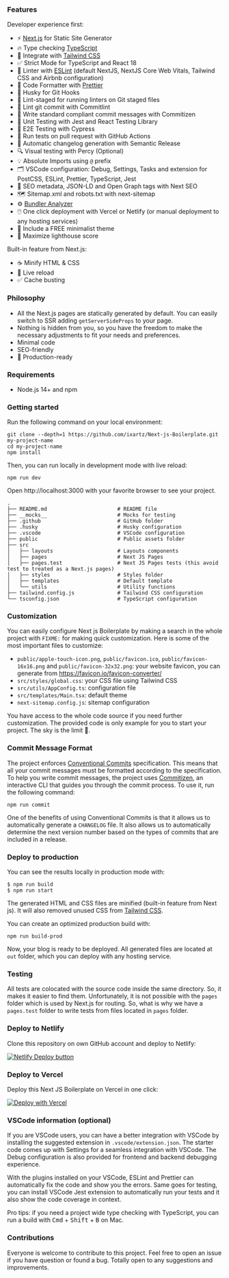 ### Features

Developer experience first:

- ⚡ [Next.js](https://nextjs.org) for Static Site Generator
- 🔥 Type checking [TypeScript](https://www.typescriptlang.org)
- 💎 Integrate with [Tailwind CSS](https://tailwindcss.com)
- ✅ Strict Mode for TypeScript and React 18
- 📏 Linter with [ESLint](https://eslint.org) (default NextJS, NextJS Core Web Vitals, Tailwind CSS and Airbnb configuration)
- 💖 Code Formatter with [Prettier](https://prettier.io)
- 🦊 Husky for Git Hooks
- 🚫 Lint-staged for running linters on Git staged files
- 🚓 Lint git commit with Commitlint
- 📓 Write standard compliant commit messages with Commitizen
- 🦺 Unit Testing with Jest and React Testing Library
- 🧪 E2E Testing with Cypress
- 👷 Run tests on pull request with GitHub Actions
- 🎁 Automatic changelog generation with Semantic Release
- 🔍 Visual testing with Percy (Optional)
- 💡 Absolute Imports using `@` prefix
- 🗂 VSCode configuration: Debug, Settings, Tasks and extension for PostCSS, ESLint, Prettier, TypeScript, Jest
- 🤖 SEO metadata, JSON-LD and Open Graph tags with Next SEO
- 🗺️ Sitemap.xml and robots.txt with next-sitemap
- ⚙️ [Bundler Analyzer](https://www.npmjs.com/package/@next/bundle-analyzer)
- 🖱️ One click deployment with Vercel or Netlify (or manual deployment to any hosting services)
- 🌈 Include a FREE minimalist theme
- 💯 Maximize lighthouse score

Built-in feature from Next.js:

- ☕ Minify HTML & CSS
- 💨 Live reload
- ✅ Cache busting

### Philosophy

- All the Next.js pages are statically generated by default. You can easily switch to SSR adding `getServerSideProps` to your page.
- Nothing is hidden from you, so you have the freedom to make the necessary adjustments to fit your needs and preferences.
- Minimal code
- SEO-friendly
- 🚀 Production-ready

### Requirements

- Node.js 14+ and npm

### Getting started

Run the following command on your local environment:

```shell
git clone --depth=1 https://github.com/ixartz/Next-js-Boilerplate.git my-project-name
cd my-project-name
npm install
```

Then, you can run locally in development mode with live reload:

```shell
npm run dev
```

Open http://localhost:3000 with your favorite browser to see your project.

```shell
.
├── README.md                       # README file
├── __mocks__                       # Mocks for testing
├── .github                         # GitHub folder
├── .husky                          # Husky configuration
├── .vscode                         # VSCode configuration
├── public                          # Public assets folder
├── src
│   ├── layouts                     # Layouts components
│   ├── pages                       # Next JS Pages
│   ├── pages.test                  # Next JS Pages tests (this avoid test to treated as a Next.js pages)
│   ├── styles                      # Styles folder
│   ├── templates                   # Default template
│   └── utils                       # Utility functions
├── tailwind.config.js              # Tailwind CSS configuration
└── tsconfig.json                   # TypeScript configuration
```

### Customization

You can easily configure Next js Boilerplate by making a search in the whole project with `FIXME:` for making quick customization. Here is some of the most important files to customize:

- `public/apple-touch-icon.png`, `public/favicon.ico`, `public/favicon-16x16.png` and `public/favicon-32x32.png`: your website favicon, you can generate from https://favicon.io/favicon-converter/
- `src/styles/global.css`: your CSS file using Tailwind CSS
- `src/utils/AppConfig.ts`: configuration file
- `src/templates/Main.tsx`: default theme
- `next-sitemap.config.js`: sitemap configuration

You have access to the whole code source if you need further customization. The provided code is only example for you to start your project. The sky is the limit 🚀.

### Commit Message Format

The project enforces [Conventional Commits](https://www.conventionalcommits.org/) specification. This means that all your commit messages must be formatted according to the specification. To help you write commit messages, the project uses [Commitizen](https://github.com/commitizen/cz-cli), an interactive CLI that guides you through the commit process. To use it, run the following command:

```shell
npm run commit
```

One of the benefits of using Conventional Commits is that it allows us to automatically generate a `CHANGELOG` file. It also allows us to automatically determine the next version number based on the types of commits that are included in a release.

### Deploy to production

You can see the results locally in production mode with:

```shell
$ npm run build
$ npm run start
```

The generated HTML and CSS files are minified (built-in feature from Next js). It will also removed unused CSS from [Tailwind CSS](https://tailwindcss.com).

You can create an optimized production build with:

```shell
npm run build-prod
```

Now, your blog is ready to be deployed. All generated files are located at `out` folder, which you can deploy with any hosting service.

### Testing

All tests are colocated with the source code inside the same directory. So, it makes it easier to find them. Unfortunately, it is not possible with the `pages` folder which is used by Next.js for routing. So, what is why we have a `pages.test` folder to write tests from files located in `pages` folder.

### Deploy to Netlify

Clone this repository on own GitHub account and deploy to Netlify:

[![Netlify Deploy button](https://www.netlify.com/img/deploy/button.svg)](https://app.netlify.com/start/deploy?repository=https://github.com/ixartz/Next-js-Boilerplate)

### Deploy to Vercel

Deploy this Next JS Boilerplate on Vercel in one click:

[![Deploy with Vercel](https://vercel.com/button)](https://vercel.com/new/git/external?repository-url=https%3A%2F%2Fgithub.com%2Fixartz%2FNext-js-Boilerplate)

### VSCode information (optional)

If you are VSCode users, you can have a better integration with VSCode by installing the suggested extension in `.vscode/extension.json`. The starter code comes up with Settings for a seamless integration with VSCode. The Debug configuration is also provided for frontend and backend debugging experience.

With the plugins installed on your VSCode, ESLint and Prettier can automatically fix the code and show you the errors. Same goes for testing, you can install VSCode Jest extension to automatically run your tests and it also show the code coverage in context.

Pro tips: if you need a project wide type checking with TypeScript, you can run a build with <kbd>Cmd</kbd> + <kbd>Shift</kbd> + <kbd>B</kbd> on Mac.

### Contributions

Everyone is welcome to contribute to this project. Feel free to open an issue if you have question or found a bug. Totally open to any suggestions and improvements.

